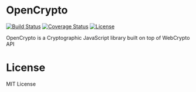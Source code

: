 # OpenCrypto
[![Build Status](https://travis-ci.org/bitwiseshiftleft/sjcl.png)](https://travis-ci.org/bitwiseshiftleft/sjcl)
[![Coverage Status](https://coveralls.io/repos/github/PeterBielak/OpenCrypto/badge.svg?branch=master)](https://coveralls.io/github/PeterBielak/OpenCrypto?branch=master)
<a href="https://en.wikipedia.org/wiki/MIT_License"><img src="https://img.shields.io/github/license/mashape/apistatus.svg" alt="License"></a>

OpenCrypto is a Cryptographic JavaScript library built on top of WebCrypto API

# License
MIT License
